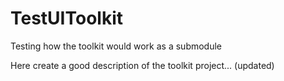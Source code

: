 # TestUIToolkit
Testing how the toolkit would work as a submodule

Here create a good description of the toolkit project... (updated)
